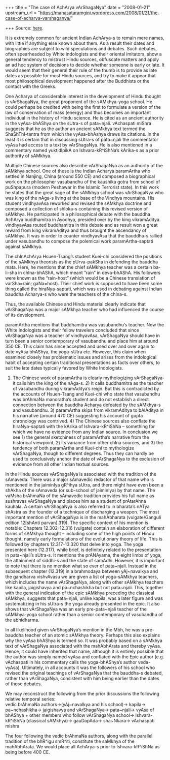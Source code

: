 +++
title = "The case of AchArya vArShagaNya"
date = "2008-01-21"
upstream_url = "https://manasataramgini.wordpress.com/2008/01/21/the-case-of-acharya-varshaganya/"

+++
Source: [here](https://manasataramgini.wordpress.com/2008/01/21/the-case-of-acharya-varshaganya/).

It is extremely common for ancient Indian AchArya-s to remain mere names, with little if anything else known about them. As a result their dates and biographies are subject to wild speculations and debates. Such debates, often spearheaded by White indologists and their oriental imitators, show a general tendency to mistrust Hindu sources, obfuscate matters and apply an ad hoc system of decisions to decide whether someone is early or late. It would seem that their general their rule of the thumb is to provide as late dates as possible for most Hindu sources, and try to make it appear that most philosophical development happened after the Buddhists or the contact with the Greeks.

One Acharya of considerable interest in the development of Hindu thought is vArShagaNya, the great proponent of the sAMkhya-yoga school. He could perhaps be credited with being the first to formulate a version of the law of conservation of mass (energy) and thus becomes an important individual in the history of Hindu science. He is cited as an ancient authority in the vyAsa-bhAShya on the sUtra-s of pata\~njali. vAchaspati miShra suggests that he as the author an ancient sAMkhya text termed the ShaShThI-tantra from which the vyAsa-bhAshya draws its citations. In the least it is certain that in discussing sUtra-s of pata\~njali the commentator vyAsa had access to a text by vArShagaNya. He is also mentioned in a commentary named yuktidIpikA on Ishvara-kR^iShNa’s kArika-s as a prior authority of sAMkhya.

Multiple Chinese sources also describe vArShagaNya as an authority of the sAMkhya school. One of these is the Indian Acharya paramArtha who settled in Nanjing, China (around 550 CE) and composed a biographical work on the philosopher vasubandhu of the kaushika gotra from school of puShpapura (modern Peshawar in the Islamic Terrorist state). In this work he states that the great sage of the sAMkhya school was vArShagaNya who was king of the nAga-s living at the base of the Vindhya mountains. His student vindhyavAsa reworked and revised the sAMkhya doctrine and composed a collection of shloka-s containing this revised version of sAMkhya. He participated in a philosophical debate with the bauddha AchArya buddhamitra in Ayodhya, presided over by the king vikramAditya. vindhyavAsa routed buddhamitra in this debate and as result won a great reward from king vikramAditya and thus brought the ascendancy of sAMkhya. It was in order to counter vindhyavAsa that the bauddha-s rallied under vasubandhu to compose the polemical work paramArtha-saptati against sAMkhya.

The chInAchArya Hsuen-Tsang’s student Kuei-chi considered the positions of the sAMkhya theorists as the pUrva-pakSha in defending the bauddha mata. Here, he mentions that the chief sAMkhya teacher was a certain ba-li-sha in chIna-bhAShA, which meant “rain” in deva-bhAShA. His followers were known as the “rain-host” (which would be a Chinese translation of varSha=rain; gaNa=host). Their chief work is supposed to have been some thing called the hiraNya-saptati, which was used in debating against Indian bauddha Acharya-s who were the teachers of the chIna-s.

Thus, the available Chinese and Hindu material clearly indicate that vArShagaNya was a major sAMkhya teacher who had influenced the course of its development.

paramArtha mentions that buddhamitra was vasubandhu’s teacher. Now the White Indologists and their fellow travelers concluded that since vArShagaNya was a teacher of vindhyavAsa, vArShagaNya should have in turn been a senior contemporary of vasubandhu and place him at around 350 CE. This claim has since accepted and used over and over again to date vyAsa bhAShya, the yoga-sUtra etc. However, this claim when examined closely has problematic issues and arises from the indological habit of accepting certain traditional presentations as facts over others, to suit the late dates typically favored by White Indologists.  
1) The Chinese work of paramArtha is clearly mythologizing vArShagaNya- it calls him the king of the nAga-s. 2) It calls buddhamitra as the teacher of vasubandhu during vikramAditya’s reign. But this is contradicted by the accounts of Hsuen-Tsang and Kuei-chi who state that vasubandhu was brAhmaNa manoratha’s student and do not establish a direct connection between the bauddha Acharya defeated by the sAMkhya-s and vasubandhu. 3) paramArtha skips from vikramAditya to bAlAditya in his narrative (around 470 CE) suggesting his account of gupta chronology was contrived. 4) The Chinese sources also conflate the hiraNya-saptati with the kArika of Ishvara-kR^iShNa – something for which we have no evidence from any Indian source. In conclusion we see 1) the general sketchiness of paramArtha’s narrative from the historical viewpoint, 2) its variance from other chIna sources, and 3) the tendency of both paramArtha and Kuei-chi to mythologize vArShagaNya, though to different degrees. Thus they can hardly be used to conclusively anchor the date of vArShagaNya to the exclusion of evidence from all other Indian textual sources.

In the Hindu sources vArShagaNya is associated with the tradition of the sAmaveda. There was a major sAmavedic redactor of that name who is mentioned in the jaiminIya gR^ihya sUtra, and there might have even been a shAkha of the sAmaveda (or sub-school of jaiminIya) by that name. The vaMsha brAhmaNa of the sAmavedic tradition provides his full name as sushravas vArShagaNya and places him as a student of prAtarAhna kauhala. A certain vArShagaNya is also referred to in bharata’s nATya shAstra as the founder of a technique of discharging a weapon. The most important mention of vArShagaNya is in the mahAbharata (vulgate/Ganguli edition 12\[shAnti parvan\].319). The specific context of his mention is notable: Chapters 12.302-12.316 (vulgate) contain an elaboration of different forms of sAMkhya thought – including some of the high points of Hindu thought, namely early formulations of the evolutionary theory of life. This is followed by chapters 12.317-13.320 that delve into yoga. The yoga presented here (12.317), while brief, is definitely related to the presentation in pata\~njali’s sUtra-s. It mentions the prANAyama, the eight limbs of yoga, the attainment of siddhi-s and the state of samAdhi. However, it is important to note that there is no mention what so ever of pata\~njali. Instead in the subsequent chapter
(12.319) in a brahmodaya between yAj\~navalkya and the gandharva
vishvAvasu we are given a list of yoga-sAMkhya teachers, which includes the name vArShagaNya, along with other sAMkhya teachers like kapila, jaigishavya and pa\~nchashikha but not pata\~njali. This, together with the general indication of the epic sAMkhya preceding the classical sAMkhya, suggests that pata\~njali, unlike kapila, was a later figure and was systematizing in his sUtra-s the yoga already presented in the epic. It also shows that vArShagaNya was an early pre-pata\~njali teacher of the sAMkhya-yoga school rather than a senior contemporary of vasubandhu of the abhidharma.

In all likelihood given vArShagaNya’s mention in the Mbh, he was a pre-bauddha teacher of an atomic sAMkhya theory. Perhaps this also explains why the vyAsa bhAShya is termed so. It was probably based on a sAMkhya text of vArShagaNya associated with the mahAbhArata and thereby vyAsa. Hence, it could have inherited that name, although it is entirely possible that the author was simply named vyAsa and conflated with the Epic author (e.g. vAchaspati in his commentary calls the yoga-bhAShya’s author veda-vyAsa). Ultimately, in all accounts it was the followers of his school who revised the original teachings of vArShagaNya that the bauddha-s debated, rather than vArShagaNya, consistent with him being earlier than the dates of those debates.

We may reconstruct the following from the prior discussions the following relative temporal series:  
vedic brAhmaNa authors->(yAj\~navalkya and his school)-> kapila-> pa\~nchashikha-> jaigishavya and vArShagaNya-> pata\~njali-> vyAsa of bhAShya + other members who follow vArShagaNya school-> Ishvara-kR^iShNa
(classical sAMkhya)-> gauDapAda-> sha\~Nkara-> vAchaspati mishra

The four following the vedic brAhmaNa authors, along with the parallel tradition of the bhR^igu smR^iti, constitute the saMkhya of the mahAbhArata. We would place all AchArya-s prior to Ishvara-kR^iShNa as being before 400 CE.

